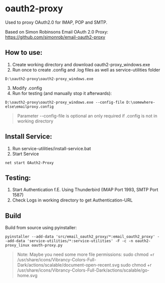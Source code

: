 # oauth2-proxy

Used to proxy OAuth2.0 for IMAP, POP and SMTP. 

Based on Simon Robinsons Email OAuth 2.0 Proxy: https://github.com/simonrob/email-oauth2-proxy

## How to use:

1. Create working directory and download oauth2-proxy_windows.exe
2. Run once to create .config and .log files as well as service-utilities folder

```
D:\oauth2-proxy\oauth2-proxy_windows.exe
```

3. Modify .config
4. Run for testing (and manually stop it afterwards):

```
D:\oauth2-proxy\oauth2-proxy_windows.exe --config-file D:\somewhere-else\emailproxy.config
```

> Parameter --config-file is optional an only required if .config is not in working directory

## Install Service:

1. Run service-utilities/install-service.bat
2. Start Service

```
net start OAuth2-Proxy
```

## Testing:

1. Start Authentication f.E. Using Thunderbird (IMAP Port 1993, SMTP Port 1587) 
2. Check Logs in working directory to get Authentication-URL


## Build

Build from source using pyinstaller:

```
pyinstaller --add-data 'src/email_oauth2_proxy/*:email_oauth2_proxy' --add-data 'service-utilities/*:service-utilities' -F -c -n oauth2-proxy_linux oauth-proxy.py
```

> Note: Maybe you need some more file permissions:
> sudo chmod +r /usr/share/icons/Vibrancy-Colors-Full-Dark/actions/scalable/document-open-recent.svg
> sudo chmod +r /usr/share/icons/Vibrancy-Colors-Full-Dark/actions/scalable/go-home.svg